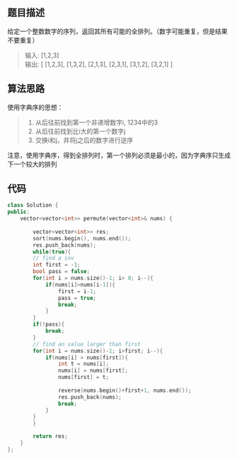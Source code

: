 ## 题目描述

给定一个整数数字的序列，返回其所有可能的全排列。（数字可能重复，但是结果不要重复）
> 输入: [1,2,3]  
输出:
[
  [1,2,3],
  [1,3,2],
  [2,1,3],
  [2,3,1],
  [3,1,2],
  [3,2,1]
]

## 算法思路
使用字典序的思想：
> 1. 从后往前找到第一个非递增数字i, 1234中的3  
> 2. 从后往前找到比i大的第一个数字j
> 3. 交换i和j，并将j之后的数字进行逆序

注意，使用字典序，得到全排列时，第一个排列必须是最小的，因为字典序只生成下一个较大的排列
## 代码
```c++
class Solution {
public:
    vector<vector<int>> permute(vector<int>& nums) {
        
        vector<vector<int>> res;
        sort(nums.begin(), nums.end());
        res.push_back(nums);
        while(true){
        // find a inv
        int first = -1;
        bool pass = false;
        for(int i = nums.size()-1; i> 0; i--){
            if(nums[i]>nums[i-1]){
                first = i-1;
                pass = true;
                break;
            }
        }
        if(!pass){
            break;
        }
        // find an value larger than first
        for(int i = nums.size()-1; i>first; i--){
            if(nums[i] > nums[first]){
                int t = nums[i];
                nums[i] = nums[first];
                nums[first] = t;
                
                reverse(nums.begin()+first+1, nums.end());
                res.push_back(nums);
                break;
            }
        }
        }

        return res;
    }
};
```